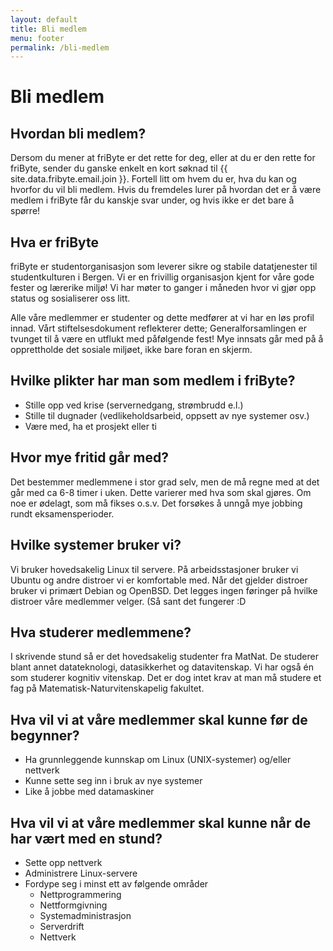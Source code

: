 ```yaml
---
layout: default
title: Bli medlem
menu: footer
permalink: /bli-medlem
---
```

# Bli medlem
## Hvordan bli medlem?
Dersom du mener at friByte er det rette for deg, eller at du er den rette for friByte, sender du ganske enkelt en kort søknad til {{ site.data.fribyte.email.join }}. Fortell litt om hvem du er, hva du kan og hvorfor du vil bli medlem. Hvis du fremdeles lurer på hvordan det er å være medlem i friByte får du kanskje svar under, og hvis ikke er det bare å spørre!

## Hva er friByte
friByte er studentorganisasjon som leverer sikre og stabile datatjenester til studentkulturen i Bergen. Vi er en frivillig organisasjon kjent for våre gode fester og lærerike miljø! Vi har møter to ganger i måneden hvor vi gjør opp status og sosialiserer oss litt. 


Alle våre medlemmer er studenter og dette medfører at vi har en løs profil innad. Vårt stiftelsesdokument reflekterer dette; Generalforsamlingen er tvunget til å være en utflukt med påfølgende fest! Mye innsats går med på å opprettholde det sosiale miljøet, ikke bare foran en skjerm. 

## Hvilke plikter har man som medlem i friByte?
- Stille opp ved krise (servernedgang, strømbrudd e.l.)
- Stille til dugnader (vedlikeholdsarbeid, oppsett av nye systemer osv.)
- Være med, ha et prosjekt eller ti

## Hvor mye fritid går med?
Det bestemmer medlemmene i stor grad selv, men de må regne med at det går med ca 6-8 timer i uken. Dette varierer med hva som skal gjøres. Om noe er ødelagt, som må fikses o.s.v. Det forsøkes å unngå mye jobbing rundt eksamensperioder.

## Hvilke systemer bruker vi?
Vi bruker hovedsakelig Linux til servere. På arbeidsstasjoner bruker vi Ubuntu og andre distroer vi er komfortable med. Når det gjelder distroer bruker vi primært Debian og OpenBSD. Det legges ingen føringer på hvilke distroer våre medlemmer velger. (Så sant det fungerer :D

## Hva studerer medlemmene?
I skrivende stund så er det hovedsakelig studenter fra MatNat. De studerer blant annet datateknologi, datasikkerhet og datavitenskap. Vi har også én som studerer kognitiv vitenskap. Det er dog intet krav at man må studere et fag på Matematisk-Naturvitenskapelig fakultet.

## Hva vil vi at våre medlemmer skal kunne før de begynner? 
- Ha grunnleggende kunnskap om Linux (UNIX-systemer) og/eller nettverk
- Kunne sette seg inn i bruk av nye systemer
- Like å jobbe med datamaskiner

## Hva vil vi at våre medlemmer skal kunne når de har vært med en stund?
- Sette opp nettverk
- Administrere Linux-servere
- Fordype seg i minst ett av følgende områder
    - Nettprogrammering
    - Nettformgivning
    - Systemadministrasjon
    - Serverdrift
    - Nettverk
